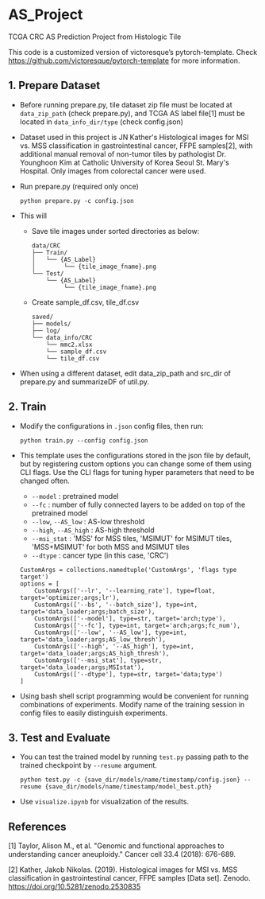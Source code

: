 # AS_Project
TCGA CRC AS Prediction Project from Histologic Tile


This code is a customized version of victoresque’s pytorch-template. Check <https://github.com/victoresque/pytorch-template> for more information.

## 1. Prepare Dataset

* Before running prepare.py, tile dataset zip file must be located at `data_zip_path` (check prepare.py), and TCGA AS label file[1] must be located in `data_info_dir/type` (check config.json)
* Dataset used in this project is JN Kather's Histological images for MSI vs. MSS classification in gastrointestinal cancer, FFPE samples[2], with additional manual removal of non-tumor tiles by pathologist Dr. Younghoon Kim at Catholic University of Korea Seoul St. Mary's Hospital. Only images from colorectal cancer were used.


* Run prepare.py (required only once)
  ```
  python prepare.py -c config.json
  ```
* This will
  * Save tile images under sorted directories as below:
    ```
    data/CRC
    ├── Train/
    │   └── {AS_Label}
    │        └── {tile_image_fname}.png
    └── Test/
        └── {AS_Label}
             └── {tile_image_fname}.png
    ```
  * Create sample_df.csv, tile_df.csv
    ```
    saved/
    ├── models/ 
    ├── log/
    └── data_info/CRC
        └── mmc2.xlsx
        └── sample_df.csv
        └── tile_df.csv
    ```


* When using a different dataset, edit data_zip_path and src_dir of prepare.py and summarizeDF of util.py.


## 2. Train
* Modify the configurations in `.json` config files, then run:


  ```
  python train.py --config config.json
  ```
* This template uses the configurations stored in the json file by default, but by registering custom options you can change some of them using CLI flags. Use the CLI flags for tuning hyper parameters that need to be changed often.
  * `--model` : pretrained model
  * `--fc` : number of fully connected layers to be added on top of the pretrained model 
  * `--low`, `--AS_low` : AS-low threshold
  * `--high`, `--AS_high` : AS-high threshold
  * `--msi_stat` : 'MSS' for MSS tiles, 'MSIMUT' for MSIMUT tiles, 'MSS+MSIMUT' for both MSS and MSIMUT tiles 
  * `--dtype` : cancer type (in this case, 'CRC')


  ```
  CustomArgs = collections.namedtuple('CustomArgs', 'flags type target')
  options = [
      CustomArgs(['--lr', '--learning_rate'], type=float, target='optimizer;args;lr'),
      CustomArgs(['--bs', '--batch_size'], type=int, target='data_loader;args;batch_size'),
      CustomArgs(['--model'], type=str, target='arch;type'),
      CustomArgs(['--fc'], type=int, target='arch;args;fc_num'),
      CustomArgs(['--low', '--AS_low'], type=int, target='data_loader;args;AS_low_thresh'),
      CustomArgs(['--high', '--AS_high'], type=int, target='data_loader;args;AS_high_thresh'),
      CustomArgs(['--msi_stat'], type=str, target='data_loader;args;MSIstat'),
      CustomArgs(['--dtype'], type=str, target='data;type')
  ]
  ```
* Using bash shell script programming would be convenient for running combinations of experiments. Modify name of the training session in config files to easily distinguish experiments. 
  

## 3. Test and Evaluate
* You can test the trained model by running `test.py` passing path to the trained checkpoint by `--resume` argument.


  ```
  python test.py -c {save_dir/models/name/timestamp/config.json} --resume {save_dir/models/name/timestamp/model_best.pth}
  ```
* Use `visualize.ipynb` for visualization of the results.


## References
[1] Taylor, Alison M., et al. "Genomic and functional approaches to understanding cancer aneuploidy." Cancer cell 33.4 (2018): 676-689.


[2] Kather, Jakob Nikolas. (2019). Histological images for MSI vs. MSS classification in gastrointestinal cancer, FFPE samples [Data set]. Zenodo. https://doi.org/10.5281/zenodo.2530835


